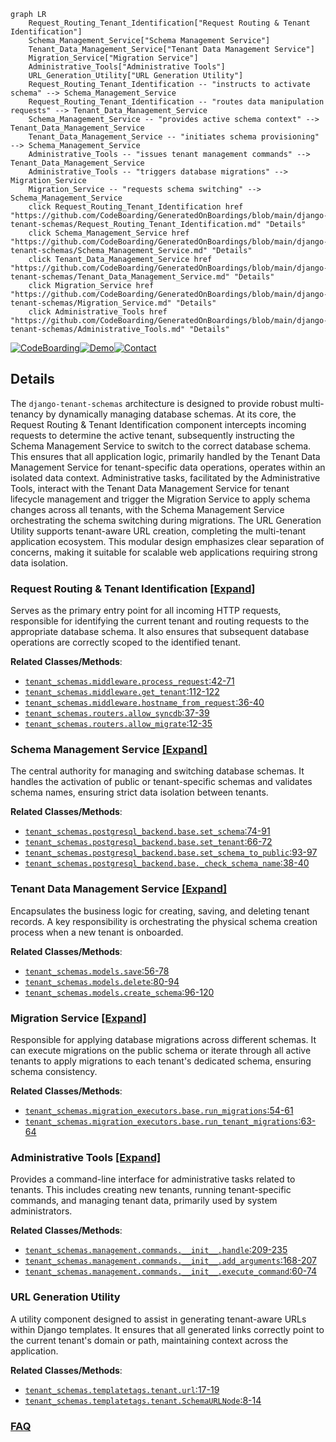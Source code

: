 ```mermaid
graph LR
    Request_Routing_Tenant_Identification["Request Routing & Tenant Identification"]
    Schema_Management_Service["Schema Management Service"]
    Tenant_Data_Management_Service["Tenant Data Management Service"]
    Migration_Service["Migration Service"]
    Administrative_Tools["Administrative Tools"]
    URL_Generation_Utility["URL Generation Utility"]
    Request_Routing_Tenant_Identification -- "instructs to activate schema" --> Schema_Management_Service
    Request_Routing_Tenant_Identification -- "routes data manipulation requests" --> Tenant_Data_Management_Service
    Schema_Management_Service -- "provides active schema context" --> Tenant_Data_Management_Service
    Tenant_Data_Management_Service -- "initiates schema provisioning" --> Schema_Management_Service
    Administrative_Tools -- "issues tenant management commands" --> Tenant_Data_Management_Service
    Administrative_Tools -- "triggers database migrations" --> Migration_Service
    Migration_Service -- "requests schema switching" --> Schema_Management_Service
    click Request_Routing_Tenant_Identification href "https://github.com/CodeBoarding/GeneratedOnBoardings/blob/main/django-tenant-schemas/Request_Routing_Tenant_Identification.md" "Details"
    click Schema_Management_Service href "https://github.com/CodeBoarding/GeneratedOnBoardings/blob/main/django-tenant-schemas/Schema_Management_Service.md" "Details"
    click Tenant_Data_Management_Service href "https://github.com/CodeBoarding/GeneratedOnBoardings/blob/main/django-tenant-schemas/Tenant_Data_Management_Service.md" "Details"
    click Migration_Service href "https://github.com/CodeBoarding/GeneratedOnBoardings/blob/main/django-tenant-schemas/Migration_Service.md" "Details"
    click Administrative_Tools href "https://github.com/CodeBoarding/GeneratedOnBoardings/blob/main/django-tenant-schemas/Administrative_Tools.md" "Details"
```

[![CodeBoarding](https://img.shields.io/badge/Generated%20by-CodeBoarding-9cf?style=flat-square)](https://github.com/CodeBoarding/GeneratedOnBoardings)[![Demo](https://img.shields.io/badge/Try%20our-Demo-blue?style=flat-square)](https://www.codeboarding.org/demo)[![Contact](https://img.shields.io/badge/Contact%20us%20-%20contact@codeboarding.org-lightgrey?style=flat-square)](mailto:contact@codeboarding.org)

## Details

The `django-tenant-schemas` architecture is designed to provide robust multi-tenancy by dynamically managing database schemas. At its core, the Request Routing & Tenant Identification component intercepts incoming requests to determine the active tenant, subsequently instructing the Schema Management Service to switch to the correct database schema. This ensures that all application logic, primarily handled by the Tenant Data Management Service for tenant-specific data operations, operates within an isolated data context. Administrative tasks, facilitated by the Administrative Tools, interact with the Tenant Data Management Service for tenant lifecycle management and trigger the Migration Service to apply schema changes across all tenants, with the Schema Management Service orchestrating the schema switching during migrations. The URL Generation Utility supports tenant-aware URL creation, completing the multi-tenant application ecosystem. This modular design emphasizes clear separation of concerns, making it suitable for scalable web applications requiring strong data isolation.

### Request Routing & Tenant Identification [[Expand]](./Request_Routing_Tenant_Identification.md)
Serves as the primary entry point for all incoming HTTP requests, responsible for identifying the current tenant and routing requests to the appropriate database schema. It also ensures that subsequent database operations are correctly scoped to the identified tenant.


**Related Classes/Methods**:

- <a href="https://github.com/bernardopires/django-tenant-schemas/blob/master/tenant_schemas/middleware.py#L42-L71" target="_blank" rel="noopener noreferrer">`tenant_schemas.middleware.process_request`:42-71</a>
- <a href="https://github.com/bernardopires/django-tenant-schemas/blob/master/tenant_schemas/middleware.py#L112-L122" target="_blank" rel="noopener noreferrer">`tenant_schemas.middleware.get_tenant`:112-122</a>
- <a href="https://github.com/bernardopires/django-tenant-schemas/blob/master/tenant_schemas/middleware.py#L36-L40" target="_blank" rel="noopener noreferrer">`tenant_schemas.middleware.hostname_from_request`:36-40</a>
- <a href="https://github.com/bernardopires/django-tenant-schemas/blob/master/tenant_schemas/routers.py#L37-L39" target="_blank" rel="noopener noreferrer">`tenant_schemas.routers.allow_syncdb`:37-39</a>
- <a href="https://github.com/bernardopires/django-tenant-schemas/blob/master/tenant_schemas/routers.py#L12-L35" target="_blank" rel="noopener noreferrer">`tenant_schemas.routers.allow_migrate`:12-35</a>


### Schema Management Service [[Expand]](./Schema_Management_Service.md)
The central authority for managing and switching database schemas. It handles the activation of public or tenant-specific schemas and validates schema names, ensuring strict data isolation between tenants.


**Related Classes/Methods**:

- <a href="https://github.com/bernardopires/django-tenant-schemas/blob/master/tenant_schemas/postgresql_backend/base.py#L74-L91" target="_blank" rel="noopener noreferrer">`tenant_schemas.postgresql_backend.base.set_schema`:74-91</a>
- <a href="https://github.com/bernardopires/django-tenant-schemas/blob/master/tenant_schemas/postgresql_backend/base.py#L66-L72" target="_blank" rel="noopener noreferrer">`tenant_schemas.postgresql_backend.base.set_tenant`:66-72</a>
- <a href="https://github.com/bernardopires/django-tenant-schemas/blob/master/tenant_schemas/postgresql_backend/base.py#L93-L97" target="_blank" rel="noopener noreferrer">`tenant_schemas.postgresql_backend.base.set_schema_to_public`:93-97</a>
- <a href="https://github.com/bernardopires/django-tenant-schemas/blob/master/tenant_schemas/postgresql_backend/base.py#L38-L40" target="_blank" rel="noopener noreferrer">`tenant_schemas.postgresql_backend.base._check_schema_name`:38-40</a>


### Tenant Data Management Service [[Expand]](./Tenant_Data_Management_Service.md)
Encapsulates the business logic for creating, saving, and deleting tenant records. A key responsibility is orchestrating the physical schema creation process when a new tenant is onboarded.


**Related Classes/Methods**:

- <a href="https://github.com/bernardopires/django-tenant-schemas/blob/master/tenant_schemas/models.py#L56-L78" target="_blank" rel="noopener noreferrer">`tenant_schemas.models.save`:56-78</a>
- <a href="https://github.com/bernardopires/django-tenant-schemas/blob/master/tenant_schemas/models.py#L80-L94" target="_blank" rel="noopener noreferrer">`tenant_schemas.models.delete`:80-94</a>
- <a href="https://github.com/bernardopires/django-tenant-schemas/blob/master/tenant_schemas/models.py#L96-L120" target="_blank" rel="noopener noreferrer">`tenant_schemas.models.create_schema`:96-120</a>


### Migration Service [[Expand]](./Migration_Service.md)
Responsible for applying database migrations across different schemas. It can execute migrations on the public schema or iterate through all active tenants to apply migrations to each tenant's dedicated schema, ensuring schema consistency.


**Related Classes/Methods**:

- <a href="https://github.com/bernardopires/django-tenant-schemas/blob/master/tenant_schemas/migration_executors/base.py#L54-L61" target="_blank" rel="noopener noreferrer">`tenant_schemas.migration_executors.base.run_migrations`:54-61</a>
- <a href="https://github.com/bernardopires/django-tenant-schemas/blob/master/tenant_schemas/migration_executors/base.py#L63-L64" target="_blank" rel="noopener noreferrer">`tenant_schemas.migration_executors.base.run_tenant_migrations`:63-64</a>


### Administrative Tools [[Expand]](./Administrative_Tools.md)
Provides a command-line interface for administrative tasks related to tenants. This includes creating new tenants, running tenant-specific commands, and managing tenant data, primarily used by system administrators.


**Related Classes/Methods**:

- <a href="https://github.com/bernardopires/django-tenant-schemas/blob/master/tenant_schemas/management/commands/__init__.py#L209-L235" target="_blank" rel="noopener noreferrer">`tenant_schemas.management.commands.__init__.handle`:209-235</a>
- <a href="https://github.com/bernardopires/django-tenant-schemas/blob/master/tenant_schemas/management/commands/__init__.py#L168-L207" target="_blank" rel="noopener noreferrer">`tenant_schemas.management.commands.__init__.add_arguments`:168-207</a>
- <a href="https://github.com/bernardopires/django-tenant-schemas/blob/master/tenant_schemas/management/commands/__init__.py#L60-L74" target="_blank" rel="noopener noreferrer">`tenant_schemas.management.commands.__init__.execute_command`:60-74</a>


### URL Generation Utility
A utility component designed to assist in generating tenant-aware URLs within Django templates. It ensures that all generated links correctly point to the current tenant's domain or path, maintaining context across the application.


**Related Classes/Methods**:

- <a href="https://github.com/bernardopires/django-tenant-schemas/blob/master/tenant_schemas/templatetags/tenant.py#L17-L19" target="_blank" rel="noopener noreferrer">`tenant_schemas.templatetags.tenant.url`:17-19</a>
- <a href="https://github.com/bernardopires/django-tenant-schemas/blob/master/tenant_schemas/templatetags/tenant.py#L8-L14" target="_blank" rel="noopener noreferrer">`tenant_schemas.templatetags.tenant.SchemaURLNode`:8-14</a>




### [FAQ](https://github.com/CodeBoarding/GeneratedOnBoardings/tree/main?tab=readme-ov-file#faq)